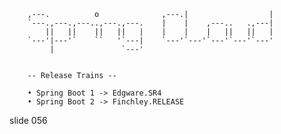         
        ,---.          o              ,---.|                  |
        `---.,---.,---..,---.,---.    |    |    ,---..   .,---|
            ||   ||    ||   ||   |    |    |    |   ||   ||   |
        `---'|---'`    ``   '`---|    `---'`---'`---'`---'`---'
             |               `---'


        -- Release Trains --

        • Spring Boot 1 -> Edgware.SR4
        • Spring Boot 2 -> Finchley.RELEASE

















































































slide 056
